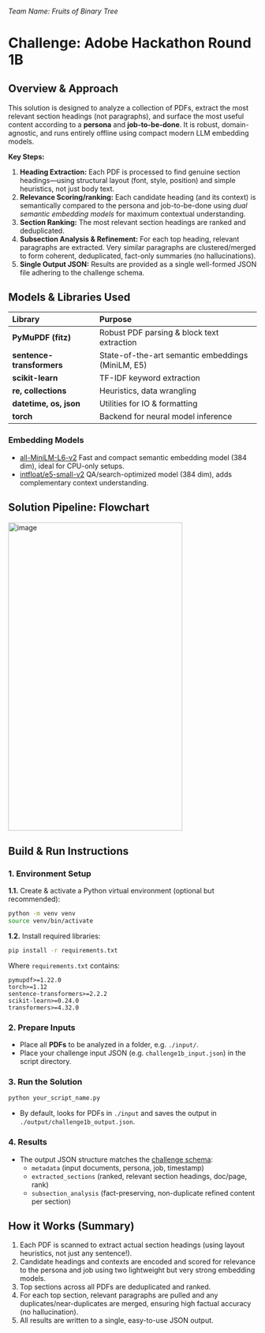 ###### Team Name: Fruits of Binary Tree 
# Challenge: Adobe Hackathon Round 1B

##  Overview \& Approach

This solution is designed to analyze a collection of PDFs, extract the most relevant section headings (not paragraphs), and surface the most useful content according to a **persona** and **job-to-be-done**. It is robust, domain-agnostic, and runs entirely offline using compact modern LLM embedding models.

**Key Steps:**

1. **Heading Extraction:**
Each PDF is processed to find genuine section headings—using structural layout (font, style, position) and simple heuristics, not just body text.
2. **Relevance Scoring/ranking:**
Each candidate heading (and its context) is semantically compared to the persona and job-to-be-done using _dual semantic embedding models_ for maximum contextual understanding.
3. **Section Ranking:**
The most relevant section headings are ranked and deduplicated.
4. **Subsection Analysis \& Refinement:**
For each top heading, relevant paragraphs are extracted. Very similar paragraphs are clustered/merged to form coherent, deduplicated, fact-only summaries (no hallucinations).
5. **Single Output JSON:**
Results are provided as a single well-formed JSON file adhering to the challenge schema.

## Models \& Libraries Used

| Library | Purpose |
| :-- | :-- |
| **PyMuPDF (fitz)** | Robust PDF parsing \& block text extraction |
| **sentence-transformers** | State-of-the-art semantic embeddings (MiniLM, E5) |
| **scikit-learn** | TF-IDF keyword extraction |
| **re, collections** | Heuristics, data wrangling |
| **datetime, os, json** | Utilities for IO \& formatting |
| **torch** | Backend for neural model inference |

### **Embedding Models**

- [all-MiniLM-L6-v2](https://huggingface.co/sentence-transformers/all-MiniLM-L6-v2)
Fast and compact semantic embedding model (384 dim), ideal for CPU-only setups.
- [intfloat/e5-small-v2](https://huggingface.co/intfloat/e5-small-v2)
QA/search-optimized model (384 dim), adds complementary context understanding.



##  Solution Pipeline: Flowchart
<img width="353" height="625" alt="image" src="https://github.com/user-attachments/assets/502a9b45-6af1-4dcd-9038-dea7bcf22882" />

## Build \& Run Instructions

### 1. **Environment Setup**

**1.1.** Create \& activate a Python virtual environment (optional but recommended):

```bash
python -m venv venv
source venv/bin/activate     

```

**1.2.** Install required libraries:

```bash
pip install -r requirements.txt
```

Where `requirements.txt` contains:

```plaintext
pymupdf>=1.22.0
torch>=1.12
sentence-transformers>=2.2.2
scikit-learn>=0.24.0
transformers>=4.32.0
```


### 2. **Prepare Inputs**

- Place all **PDFs** to be analyzed in a folder, e.g. `./input/`.
- Place your challenge input JSON (e.g. `challenge1b_input.json`) in the script directory.


### 3. **Run the Solution**

```bash
python your_script_name.py
```

- By default, looks for PDFs in `./input` and saves the output in `./output/challenge1b_output.json`.


### 4. **Results**

- The output JSON structure matches the [challenge schema](#):
    - `metadata` (input documents, persona, job, timestamp)
    - `extracted_sections` (ranked, relevant section headings, doc/page, rank)
    - `subsection_analysis` (fact-preserving, non-duplicate refined content per section)


## How it Works (Summary)

1. Each PDF is scanned to extract actual section headings (using layout heuristics, not just any sentence!).
2. Candidate headings and contexts are encoded and scored for relevance to the persona and job using two lightweight but very strong embedding models.
3. Top sections across all PDFs are deduplicated and ranked.
4. For each top section, relevant paragraphs are pulled and any duplicates/near-duplicates are merged, ensuring high factual accuracy (no hallucination).
5. All results are written to a single, easy-to-use JSON output.

